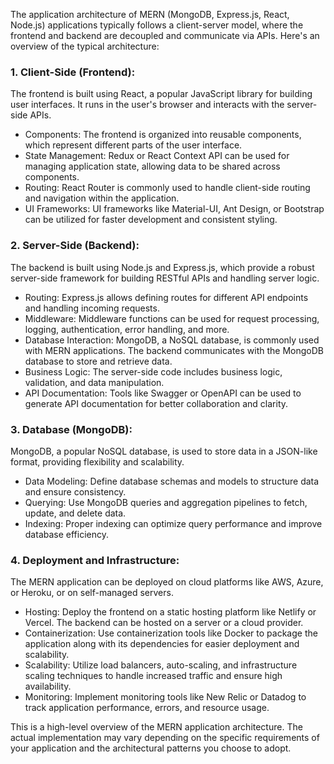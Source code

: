 The application architecture of MERN (MongoDB, Express.js, React, Node.js) applications typically follows a client-server model, where the frontend and backend are decoupled and communicate via APIs. Here's an overview of the typical architecture:

### 1. Client-Side (Frontend):

The frontend is built using React, a popular JavaScript library for building user interfaces. It runs in the user's browser and interacts with the server-side APIs.

- Components: The frontend is organized into reusable components, which represent different parts of the user interface.
- State Management: Redux or React Context API can be used for managing application state, allowing data to be shared across components.
- Routing: React Router is commonly used to handle client-side routing and navigation within the application.
- UI Frameworks: UI frameworks like Material-UI, Ant Design, or Bootstrap can be utilized for faster development and consistent styling.

### 2. Server-Side (Backend):

The backend is built using Node.js and Express.js, which provide a robust server-side framework for building RESTful APIs and handling server logic.

- Routing: Express.js allows defining routes for different API endpoints and handling incoming requests.
- Middleware: Middleware functions can be used for request processing, logging, authentication, error handling, and more.
- Database Interaction: MongoDB, a NoSQL database, is commonly used with MERN applications. The backend communicates with the MongoDB database to store and retrieve data.
- Business Logic: The server-side code includes business logic, validation, and data manipulation.
- API Documentation: Tools like Swagger or OpenAPI can be used to generate API documentation for better collaboration and clarity.

### 3. Database (MongoDB):

MongoDB, a popular NoSQL database, is used to store data in a JSON-like format, providing flexibility and scalability.

- Data Modeling: Define database schemas and models to structure data and ensure consistency.
- Querying: Use MongoDB queries and aggregation pipelines to fetch, update, and delete data.
- Indexing: Proper indexing can optimize query performance and improve database efficiency.

### 4. Deployment and Infrastructure:

The MERN application can be deployed on cloud platforms like AWS, Azure, or Heroku, or on self-managed servers.

- Hosting: Deploy the frontend on a static hosting platform like Netlify or Vercel. The backend can be hosted on a server or a cloud provider.
- Containerization: Use containerization tools like Docker to package the application along with its dependencies for easier deployment and scalability.
- Scalability: Utilize load balancers, auto-scaling, and infrastructure scaling techniques to handle increased traffic and ensure high availability.
- Monitoring: Implement monitoring tools like New Relic or Datadog to track application performance, errors, and resource usage.

This is a high-level overview of the MERN application architecture. The actual implementation may vary depending on the specific requirements of your application and the architectural patterns you choose to adopt.
